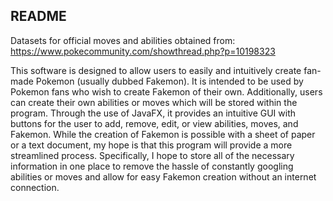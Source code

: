 ## README

Datasets for official moves and abilities obtained from:
https://www.pokecommunity.com/showthread.php?p=10198323

This software is designed to allow users to easily and intuitively create fan-made Pokemon (usually dubbed Fakemon). It is intended to be used by Pokemon fans who wish to create Fakemon of their own. Additionally, users can create their own abilities or moves which will be stored within the program. Through the use of JavaFX, it provides an intuitive GUI with buttons for the user to add, remove, edit, or view abilities, moves, and Fakemon. While the creation of Fakemon is possible with a sheet of paper or a text document, my hope is that this program will provide a more streamlined process. Specifically, I hope to store all of the necessary information in one place to remove the hassle of constantly googling abilities or moves and allow for easy Fakemon creation without an internet connection.